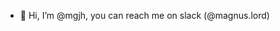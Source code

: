 - 👋 Hi, I’m @mgjh, you can reach me on slack (@magnus.lord)

<!---
mgjh/mgjh is a ✨ special ✨ repository because its `README.md` (this file) appears on your GitHub profile.
You can click the Preview link to take a look at your changes.
--->
